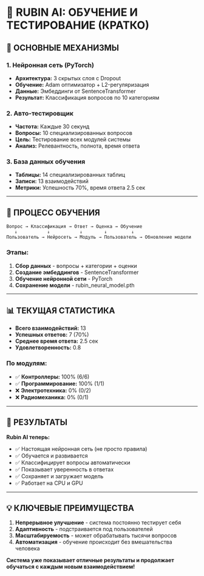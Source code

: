 # 🧠 RUBIN AI: ОБУЧЕНИЕ И ТЕСТИРОВАНИЕ (КРАТКО)

## 🎯 **ОСНОВНЫЕ МЕХАНИЗМЫ**

### **1. Нейронная сеть (PyTorch)**
- **Архитектура:** 3 скрытых слоя с Dropout
- **Обучение:** Adam оптимизатор + L2-регуляризация
- **Данные:** Эмбеддинги от SentenceTransformer
- **Результат:** Классификация вопросов по 10 категориям

### **2. Авто-тестировщик**
- **Частота:** Каждые 30 секунд
- **Вопросы:** 10 специализированных вопросов
- **Цель:** Тестирование всех модулей системы
- **Анализ:** Релевантность, полнота, время ответа

### **3. База данных обучения**
- **Таблицы:** 14 специализированных таблиц
- **Записи:** 13 взаимодействий
- **Метрики:** Успешность 70%, время ответа 2.5 сек

---

## 🔄 **ПРОЦЕСС ОБУЧЕНИЯ**

```
Вопрос → Классификация → Ответ → Оценка → Обучение
   ↓           ↓           ↓        ↓         ↓
Пользователь → Нейросеть → Модуль → Пользователь → Обновление модели
```

### **Этапы:**
1. **Сбор данных** - вопросы + категории + оценки
2. **Создание эмбеддингов** - SentenceTransformer
3. **Обучение нейронной сети** - PyTorch
4. **Сохранение модели** - rubin_neural_model.pth

---

## 📊 **ТЕКУЩАЯ СТАТИСТИКА**

- **Всего взаимодействий:** 13
- **Успешных ответов:** 7 (70%)
- **Среднее время ответа:** 2.5 сек
- **Удовлетворенность:** 0.8

### **По модулям:**
- ✅ **Контроллеры:** 100% (6/6)
- ✅ **Программирование:** 100% (1/1)
- ❌ **Электротехника:** 0% (0/2)
- ❌ **Радиомеханика:** 0% (0/1)

---

## 🚀 **РЕЗУЛЬТАТЫ**

**Rubin AI теперь:**
- ✅ Настоящая нейронная сеть (не просто правила)
- ✅ Обучается и развивается
- ✅ Классифицирует вопросы автоматически
- ✅ Показывает уверенность в ответах
- ✅ Сохраняет и загружает модель
- ✅ Работает на CPU и GPU

---

## 💡 **КЛЮЧЕВЫЕ ПРЕИМУЩЕСТВА**

1. **Непрерывное улучшение** - система постоянно тестирует себя
2. **Адаптивность** - подстраивается под пользователей
3. **Масштабируемость** - может обрабатывать тысячи вопросов
4. **Автоматизация** - обучение происходит без вмешательства человека

**Система уже показывает отличные результаты и продолжает обучаться с каждым новым взаимодействием!**





